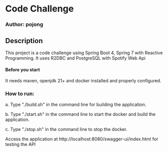 # Code Challenge
### Author: pojong
## Description
This project is a code challenge using Spring Boot 4, Spring 7 with Reactive Programming.
It uses R2DBC and PostgreSQL with Spotify Web Api 

#### Before you start 
 It needs maven, openjdk 21+ and docker installed and properly configured.

### How to run:
a. Type "./build.sh" in the command line for building the application.

b. Type "./start.sh" in the command line to start the docker and build the application.

c. Type "./stop.sh" in the command line to stop the docker.

Access the application at http://localhost:8080/swagger-ui/index.html for testing the API